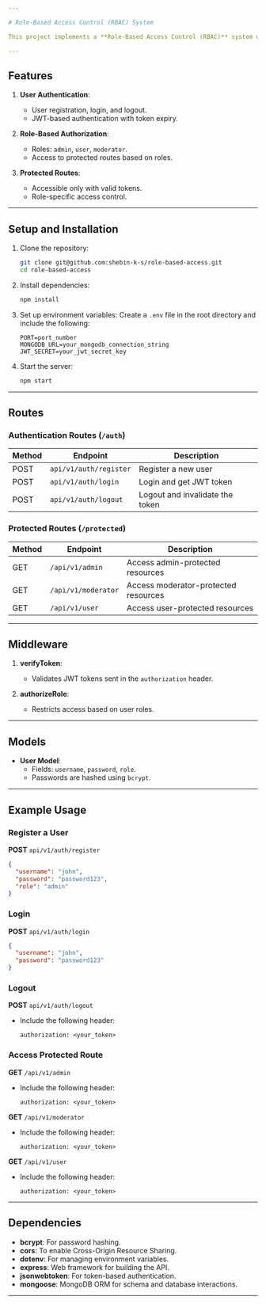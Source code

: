 ```yaml
---

# Role-Based Access Control (RBAC) System

This project implements a **Role-Based Access Control (RBAC)** system using Node.js, Express, and JWT for authentication and authorization. It includes user registration, login, role-based authorization, and token-based logout.

---
```


## Features

1. **User Authentication**:
   - User registration, login, and logout.
   - JWT-based authentication with token expiry.

2. **Role-Based Authorization**:
   - Roles: `admin`, `user`, `moderator`.
   - Access to protected routes based on roles.

3. **Protected Routes**:
   - Accessible only with valid tokens.
   - Role-specific access control.

---

## Setup and Installation

1. Clone the repository:
   ```bash
   git clone git@github.com:shebin-k-s/role-based-access.git
   cd role-based-access
   ```

2. Install dependencies:
   ```bash
   npm install
   ```

3. Set up environment variables:
   Create a `.env` file in the root directory and include the following:
   ```env
   PORT=port_number
   MONGODB_URL=your_mongodb_connection_string
   JWT_SECRET=your_jwt_secret_key
   ```

4. Start the server:
   ```bash
   npm start
   ```

---

## Routes

### Authentication Routes (`/auth`)
| Method | Endpoint                  | Description                     |
|--------|---------------------------|---------------------------------|
| POST   | `api/v1/auth/register`    | Register a new user            |
| POST   | `api/v1/auth/login`       | Login and get JWT token        |
| POST   | `api/v1/auth/logout`      | Logout and invalidate the token|

### Protected Routes (`/protected`)
| Method | Endpoint                  | Description                     |
|--------|---------------------------|---------------------------------|
| GET    | `/api/v1/admin`           | Access admin-protected resources |
| GET    | `/api/v1/moderator`       | Access moderator-protected resources |
| GET    | `/api/v1/user`            | Access user-protected resources |

---

## Middleware

1. **verifyToken**:
   - Validates JWT tokens sent in the `authorization` header.

2. **authorizeRole**:
   - Restricts access based on user roles.

---

## Models

- **User Model**:
  - Fields: `username`, `password`, `role`.
  - Passwords are hashed using `bcrypt`.

---

## Example Usage

### Register a User
**POST** `api/v1/auth/register`
```json
{
  "username": "john",
  "password": "password123",
  "role": "admin"
}
```

### Login
**POST** `api/v1/auth/login`
```json
{
  "username": "john",
  "password": "password123"
}
```
### Logout
**POST** `api/v1/auth/logout`
- Include the following header:
  ```http
  authorization: <your_token>
  ```

### Access Protected Route
**GET** `/api/v1/admin`
- Include the following header:
  ```http
  authorization: <your_token>
  ```

**GET** `/api/v1/moderator`
- Include the following header:
  ```http
  authorization: <your_token>
  ```

**GET** `/api/v1/user`
- Include the following header:
  ```http
  authorization: <your_token>
  ```

---

## Dependencies

- **bcrypt**: For password hashing.
- **cors**: To enable Cross-Origin Resource Sharing.
- **dotenv**: For managing environment variables.
- **express**: Web framework for building the API.
- **jsonwebtoken**: For token-based authentication.
- **mongoose**: MongoDB ORM for schema and database interactions.

---